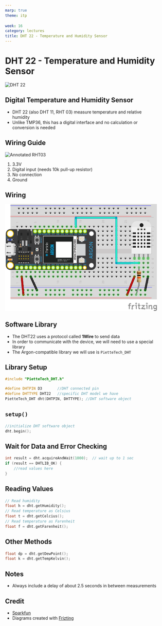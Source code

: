 ```yaml
---
marp: true
theme: itp

week: 16
category: lectures
title: DHT 22 - Temperature and Humidity Sensor
---
```


<!-- headingDivider: 2 -->

# DHT 22 - Temperature and Humidity Sensor

 <img src="lecture_dht22.assets/10167-01.jpg" alt="DHT 22" style="width:800px;" /> 



## Digital Temperature and Humidity Sensor

* DHT 22 (also DHT 11, RHT 03) measure temperature and relative humidity
* Unlike TMP36, this has a digital interface and no calculation or conversion is needed

## Wiring Guide

 <img src="lecture_dht22.assets/10167-02_pinout.jpg" alt="Annotated RHT03" style="width:400px;" /> 

1. 3.3V
2. Digital input (needs 10k pull-up resistor)
3. No connection
4. Ground

## Wiring

<img src="lecture_dht22.assets/dht22_bb.png" alt="dht22_bb" style="width:500px;" />

## Software Library

* The DHT22 uses a protocol called **1Wire** to send data
* In order to communicate with the device, we will need to use a special library 
* The Argon-compatible library we will use is
  ```PietteTech_DHT```



## Library Setup

```c++
#include "PietteTech_DHT.h"
```



```c++
#define DHTPIN D3		//DHT connected pin
#define DHTTYPE DHT22	//specific DHT model we have
PietteTech_DHT dht(DHTPIN, DHTTYPE); //DHT software object
```

## ```setup()```

```c++
//initialize DHT software object
dht.begin();
```

## Wait for Data and Error Checking

```c++
int result = dht.acquireAndWait(1000);  // wait up to 1 sec
if (result == DHTLIB_OK) {
	//read values here
}
```

## Reading Values

```c++
// Read humidity
float h = dht.getHumidity();
// Read temperature as Celsius
float t = dht.getCelcius();
// Read temperature as Farenheit
float f = dht.getFarenheit();
```

## Other Methods

```c++
float dp = dht.getDewPoint();
float k = dht.getTempKelvin();
```

## Notes

* Always include a delay of about 2.5 seconds in between measurements

## Credit

* [Sparkfun](https://www.sparkfun.com/products/10167)
* Diagrams created with [Frizting](https://fritzing.org)





























